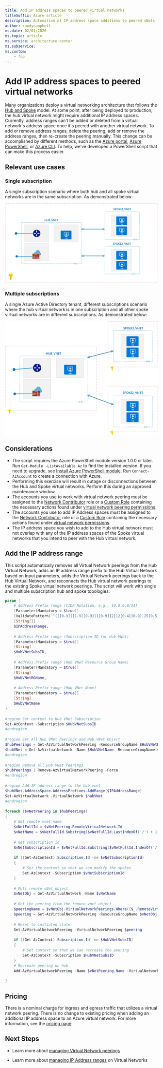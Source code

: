 ```yaml
---
title: Add IP address spaces to peered virtual networks
titleSuffix: Azure article
description: Automation of IP address space additions to peered vNets
author: randycampbell
ms.date: 02/01/2020
ms.topic: article
ms.service: architecture-center
ms.subservice:
ms.custom:
    - fcp
---
```


# Add IP address spaces to peered virtual networks

Many organizations deploy a virtual networking architecture that follows the [Hub and Spoke](https://docs.microsoft.com/azure/architecture/reference-architectures/hybrid-networking/hub-spoke) model. At some point, after being deployed to production, the hub virtual network might require additional IP address spaces.  Currently, address ranges can't be added or deleted from a virtual network's address space once it's peered with another virtual network.  To add or remove address ranges, delete the peering, add or remove the address ranges, then re-create the peering manually.  This change can be accomplished by different methods, such as the [Azure portal](https://docs.microsoft.com/azure/virtual-network/virtual-network-manage-peering#delete-a-peering), [Azure PowerShell](https://docs.microsoft.com/powershell/module/az.network/remove-azvirtualnetworkpeering), or [Azure CLI](https://docs.microsoft.com/cli/azure/network/vnet/peering).  To help, we've developed a PowerShell script that can make this process easier.

## Relevant use cases

### Single subscription

A single subscription scenario where both hub and all spoke virtual networks are in the same subscription.  As demonstrated below:

![Single Sub.png](Single-Sub.png)

### Multiple subscriptions

A single Azure Active Directory tenant, different subscriptions scenario where the hub virtual network is in one subscription and all other spoke virtual networks are in different subscriptions. As demonstrated below:

![Multi Sub.png](Multi-Sub.png)

## Considerations

* The script requires the Azure PowerShell module version 1.0.0 or later. Run `Get-Module -ListAvailable Az` to find the installed version. If you need to upgrade, see [Install Azure PowerShell module](https://docs.microsoft.com/powershell/azure/install-az-ps). Run `Connect-AzAccount` to create a connection with Azure.
* Performing this exercise will result in outage or disconnections between the Hub and Spoke virtual networks.  Perform this during an approved maintenance window.
* The accounts you use to work with virtual network peering must be assigned to the [Network Contributor](https://docs.microsoft.com/azure/role-based-access-control/built-in-roles?toc=%2fazure%2fvirtual-network%2ftoc.json#network-contributor) role or a [Custom Role](https://docs.microsoft.com/azure/role-based-access-control/custom-roles) containing the necessary actions found under [virtual network peering permissions](https://docs.microsoft.com/azure/virtual-network/virtual-network-manage-peering#permissions).
* The accounts you use to add IP Address spaces must be assigned to the [Network Contributor](https://docs.microsoft.com/azure/role-based-access-control/built-in-roles?toc=%2fazure%2fvirtual-network%2ftoc.json#network-contributor) role or a [Custom Role](https://docs.microsoft.com/azure/role-based-access-control/custom-roles) containing the necessary actions found under [virtual network permissions](https://docs.microsoft.com/azure/virtual-network/manage-virtual-network#permissions).
* The IP address space you wish to add to the Hub virtual network must not overlap with any of the IP address spaces of the Spoke virtual networks that you intend to peer with the Hub virtual network.

## Add the IP address range

This script automatically removes all Virtual Network peerings from the Hub Virtual Network, adds an IP address range prefix to the Hub Virtual Network based on Input parameters, adds the Virtual Network peerings back to the Hub Virtual Network, and reconnects the Hub virtual network peerings to the existing Spoke virtual network peerings. The script will work with single and multiple subscription hub and spoke topologies.

```powershell
param (
    # Address Prefix range (CIDR Notation, e.g., 10.0.0.0/24)
    [Parameter(Mandatory = $true)]
    [ValidatePattern('^(([0-9]|[1-9][0-9]|1[0-9]{2}|2[0-4][0-9]|25[0-5])\.){3}([0-9]|[1-9][0-9]|1[0-9]{2}|2[0-4][0-9]|25[0-5])(\/(3[0-2]|[1-2][0-9]|[0-9]))$')]
    [String[]]
    $IPAddressRange,

    # Address Prefix range (Subscription ID for Hub VNet)
    [Parameter(Mandatory = $true)]
    [String]
    $HubVNetSubsID,

    # Address Prefix range (Hub VNet Resource Group Name)
    [Parameter(Mandatory = $true)]
    [String]
    $HubVNetRGName,

    # Address Prefix range (Hub VNet Name)
    [Parameter(Mandatory = $true)]
    [String]
    $HubVNetName
)

#region Set context to Hub VNet Subscription
Set-AzContext -Subscription $HubVNetSubsID
#endregion

#region Get All Hub VNet Peerings and Hub VNet Object
$hubPeerings = Get-AzVirtualNetworkPeering -ResourceGroupName $HubVNetRGName -VirtualNetworkName $HubVNetName
$hubVNet = Get-AzVirtualNetwork -Name $HubVNetName -ResourceGroupName $HubVNetRGName
#endregion

#region Remove All Hub VNet Peerings
$hubPeerings | Remove-AzVirtualNetworkPeering -Force
#endregion

#region Add IP address range to the hub vnet
$hubVNet.AddressSpace.AddressPrefixes.AddRange($IPAddressRange)
Set-AzVirtualNetwork -VirtualNetwork $hubVNet
#endregion

foreach ($vNetPeering in $hubPeerings)
{
    # Get remote vnet name
    $vNetFullId = $vNetPeering.RemoteVirtualNetwork.Id
    $vNetName = $vNetFullId.Substring($vNetFullId.LastIndexOf('/') + 1)

    # Get subscription id
    $vNetSubscriptionId = $vNetFullId.Substring($vNetFullId.IndexOf('/', 1) + 1, 36)

    if ((Get-AzContext).Subscription.Id -ne $vNetSubscriptionId)
    {
        # Set the context so that we can modify the spokes
        Set-AzContext -Subscription $vNetSubscriptionId
    }

    # Pull remote vNet object
    $vNetObj = Get-AzVirtualNetwork -Name $vNetName

    # Get the peering from the remote vnet object
    $peeringName = $vNetObj.VirtualNetworkPeerings.Where({$_.RemoteVirtualNetwork.Id -like "*$($hubVNet.Name)"}).Name
    $peering = Get-AzVirtualNetworkPeering -ResourceGroupName $vNetObj.ResourceGroupName -VirtualNetworkName $vNetName -Name $peeringName

    # Reset to initiated state
    Set-AzVirtualNetworkPeering -VirtualNetworkPeering $peering

    if ((Get-AzContext).Subscription.Id -ne $HubVNetSubsID)
    {
        # Set context so that we can recreate the peering
        Set-AzContext -Subscription $HubVNetSubsID
    }
    # Recreate peering on hub
    Add-AzVirtualNetworkPeering -Name $vNetPeering.Name -VirtualNetwork $hubvnet -RemoteVirtualNetworkId $vNetFullId -AllowGatewayTransit

}

```

## Pricing

There is a nominal charge for ingress and egress traffic that utilizes a virtual network peering. There is no change to existing pricing when adding an additional IP address space to an Azure virtual network.  For more information, see the [pricing page](https://azure.microsoft.com/pricing/details/virtual-network).

## Next Steps

* Learn more about [managing Virtual Network peerings](https://docs.microsoft.com/azure/virtual-network/virtual-network-manage-peering)

* Learn more about [managing IP Address ranges](https://docs.microsoft.com/azure/virtual-network/manage-virtual-network#add-or-remove-an-address-range) on Virtual Networks